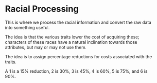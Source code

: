 # Racial Processing

This is where we process the racial information and convert the raw data into
something useful. 

The idea is that the various traits lower the cost of acquiring these;
characters of these races have a natural inclination towards those attributes,
but may or may not use them.

The idea is to assign percentage reductions for costs associated with the
traits. 

A 1 is a 15% reduction, 2 is 30%, 3 is 45%, 4 is 60%, 5 is 75%, and 6 is 90%. 

 

